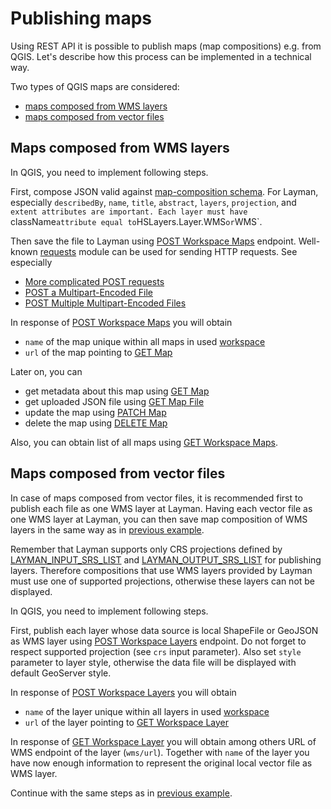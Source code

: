 # Publishing maps

Using REST API it is possible to publish maps (map compositions) e.g. from QGIS. Let's describe how this process can be implemented in a technical way.

Two types of QGIS maps are considered:
- [maps composed from WMS layers](#maps-composed-from-wms-layers)
- [maps composed from vector files](#maps-composed-from-vector-files)


## Maps composed from WMS layers
In QGIS, you need to implement following steps.

First, compose JSON valid against [map-composition schema](https://github.com/hslayers/map-compositions). For Layman, especially `describedBy`, `name`, `title`, `abstract`, `layers`, `projection`, and `extent attributes are important. Each layer must have `className` attribute equal to `HSLayers.Layer.WMS` or `WMS`.

Then save the file to Layman using [POST Workspace Maps](rest.md#post-workspace-maps) endpoint. Well-known [requests](https://requests.readthedocs.io/en/latest/) module can be used for sending HTTP requests. See especially
- [More complicated POST requests](https://requests.readthedocs.io/en/latest/user/quickstart/#more-complicated-post-requests)
- [POST a Multipart-Encoded File](https://requests.readthedocs.io/en/latest/user/quickstart/#post-a-multipart-encoded-file)
- [POST Multiple Multipart-Encoded Files](https://requests.readthedocs.io/en/latest/user/advanced/#post-multiple-multipart-encoded-files)

In response of [POST Workspace Maps](rest.md#post-workspace-maps) you will obtain
 - `name` of the map unique within all maps in used [workspace](models.md#workspace)
 - `url` of the map pointing to [GET Map](rest.md#get-map)
 
 Later on, you can
 - get metadata about this map using [GET Map](rest.md#get-map)
 - get uploaded JSON file using [GET Map File](rest.md#get-map-file)
 - update the map using [PATCH Map](rest.md#patch-map)
 - delete the map using [DELETE Map](rest.md#delete-map)
 
 Also, you can obtain list of all maps using [GET Workspace Maps](rest.md#get-workspace-maps).
 
 
 ## Maps composed from vector files
In case of maps composed from vector files, it is recommended first to publish each file as one WMS layer at Layman. Having each vector file as one WMS layer at Layman, you can then save map composition of WMS layers in the same way as in [previous example](#maps-composed-from-wms-layers).

Remember that Layman supports only CRS projections defined by [LAYMAN_INPUT_SRS_LIST](./env-settings.md#LAYMAN_INPUT_SRS_LIST) and [LAYMAN_OUTPUT_SRS_LIST](./env-settings.md#LAYMAN_OUTPUT_SRS_LIST) for publishing layers. Therefore compositions that use WMS layers provided by Layman must use one of supported projections, otherwise these layers can not be displayed.

In QGIS, you need to implement following steps.

First, publish each layer whose data source is local ShapeFile or GeoJSON as WMS layer using [POST Workspace Layers](rest.md#post-workspace-layers) endpoint. Do not forget to respect supported projection (see `crs` input parameter). Also set `style` parameter to layer style, otherwise the data file will be displayed with default GeoServer style.

In response of [POST Workspace Layers](rest.md#post-workspace-layers) you will obtain
 - `name` of the layer unique within all layers in used [workspace](models.md#workspace)
 - `url` of the layer pointing to [GET Workspace Layer](rest.md#get-workspace-layer)
 
In response of [GET Workspace Layer](rest.md#get-workspace-layer) you will obtain among others URL of WMS endpoint of the layer (`wms/url`). Together with `name` of the layer you have now enough information to represent the original local vector file as WMS layer.

Continue with the same steps as in [previous example](#maps-composed-from-wms-layers).
